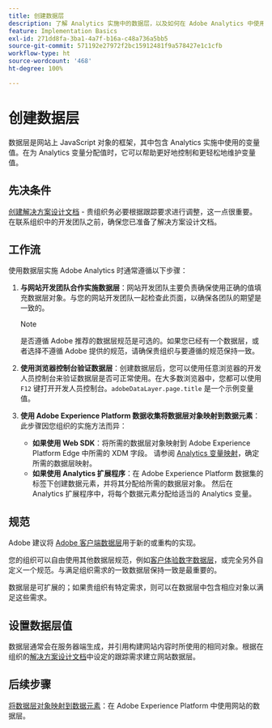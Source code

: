 ```yaml
---
title: 创建数据层
description: 了解 Analytics 实施中的数据层，以及如何在 Adobe Analytics 中使用它来映射变量。
feature: Implementation Basics
exl-id: 271dd8fa-3ba1-4a7f-b16a-c48a736a5bb5
source-git-commit: 571192e27972f2bc15912481f9a578427e1c1cfb
workflow-type: ht
source-wordcount: '468'
ht-degree: 100%

---
```


# 创建数据层

数据层是网站上 JavaScript 对象的框架，其中包含 Analytics 实施中使用的变量值。在为 Analytics 变量分配值时，它可以帮助更好地控制和更轻松地维护变量值。

## 先决条件

[创建解决方案设计文档](solution-design.md) - 贵组织务必要根据跟踪要求进行调整，这一点很重要。在联系组织中的开发团队之前，确保您已准备了解决方案设计文档。

## 工作流

使用数据层实施 Adobe Analytics 时通常遵循以下步骤：

1. **与网站开发团队合作实施数据层**：网站开发团队主要负责确保使用正确的值填充数据层对象。与您的网站开发团队一起检查此页面，以确保各团队的期望是一致的。

   >[!NOTE]
   >
   > 是否遵循 Adobe 推荐的数据层规范是可选的。如果您已经有一个数据层，或者选择不遵循 Adobe 提供的规范，请确保贵组织与要遵循的规范保持一致。

1. **使用浏览器控制台验证数据层**：创建数据层后，您可以使用任意浏览器的开发人员控制台来验证数据层是否可正常使用。在大多数浏览器中，您都可以使用 `F12` 键打开开发人员控制台。`adobeDataLayer.page.title` 是一个示例变量值。
1. **使用 Adobe Experience Platform 数据收集将数据层对象映射到数据元素**：此步骤因您组织的实施方法而异：
   * **如果使用 Web SDK**：将所需的数据层对象映射到 Adobe Experience Platform Edge 中所需的 XDM 字段。 请参阅 [Analytics 变量映射](../aep-edge/variable-mapping.md)，确定所需的数据层映射。
   * **如果使用 Analytics 扩展程序**：在 Adobe Experience Platform 数据集的标签下创建数据元素，并将其分配给所需的数据层对象。 然后在 Analytics 扩展程序中，将每个数据元素分配给适当的 Analytics 变量。

## 规范

Adobe 建议将 [Adobe 客户端数据层](https://github.com/adobe/adobe-client-data-layer/wiki)用于新的或重构的实现。

您的组织可以自由使用其他数据层规范，例如[客户体验数字数据层](https://www.w3.org/2013/12/ceddl-201312.pdf)，或完全另外自定义一个规范。与满足组织需求的一致数据层保持一致是最重要的。

数据层是可扩展的；如果贵组织有特定需求，则可以在数据层中包含相应对象以满足这些需求。

## 设置数据层值

数据层通常会在服务器端生成，并引用构建网站内容时所使用的相同对象。根据在组织的[解决方案设计文档](solution-design.md)中设定的跟踪需求建立网站数据层。

## 后续步骤

[将数据层对象映射到数据元素](../launch/layer-to-elements.md)：在 Adobe Experience Platform 中使用网站的数据层。
